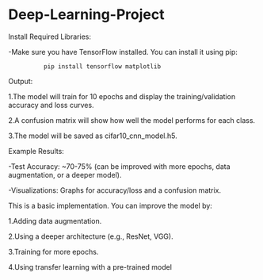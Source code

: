 # Deep-Learning-Project

Install Required Libraries:

-Make sure you have TensorFlow installed. You can install it using pip:

              pip install tensorflow matplotlib


Output:

1.The model will train for 10 epochs and display the training/validation accuracy and loss curves.

2.A confusion matrix will show how well the model performs for each class.

3.The model will be saved as cifar10_cnn_model.h5.

Example Results:

-Test Accuracy: ~70-75% (can be improved with more epochs, data augmentation, or a deeper model).

-Visualizations: Graphs for accuracy/loss and a confusion matrix.

This is a basic implementation. You can improve the model by:

  1.Adding data augmentation.

  2.Using a deeper architecture (e.g., ResNet, VGG).

  3.Training for more epochs.

  4.Using transfer learning with a pre-trained model              
